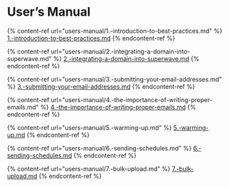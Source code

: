 # User’s Manual

{% content-ref url="users-manual/1.-introduction-to-best-practices.md" %}
[1.-introduction-to-best-practices.md](users-manual/1.-introduction-to-best-practices.md)
{% endcontent-ref %}

{% content-ref url="users-manual/2.-integrating-a-domain-into-superwave.md" %}
[2.-integrating-a-domain-into-superwave.md](users-manual/2.-integrating-a-domain-into-superwave.md)
{% endcontent-ref %}

{% content-ref url="users-manual/3.-submitting-your-email-addresses.md" %}
[3.-submitting-your-email-addresses.md](users-manual/3.-submitting-your-email-addresses.md)
{% endcontent-ref %}

{% content-ref url="users-manual/4.-the-importance-of-writing-proper-emails.md" %}
[4.-the-importance-of-writing-proper-emails.md](users-manual/4.-the-importance-of-writing-proper-emails.md)
{% endcontent-ref %}

{% content-ref url="users-manual/5.-warming-up.md" %}
[5.-warming-up.md](users-manual/5.-warming-up.md)
{% endcontent-ref %}

{% content-ref url="users-manual/6.-sending-schedules.md" %}
[6.-sending-schedules.md](users-manual/6.-sending-schedules.md)
{% endcontent-ref %}

{% content-ref url="users-manual/7.-bulk-upload.md" %}
[7.-bulk-upload.md](users-manual/7.-bulk-upload.md)
{% endcontent-ref %}
